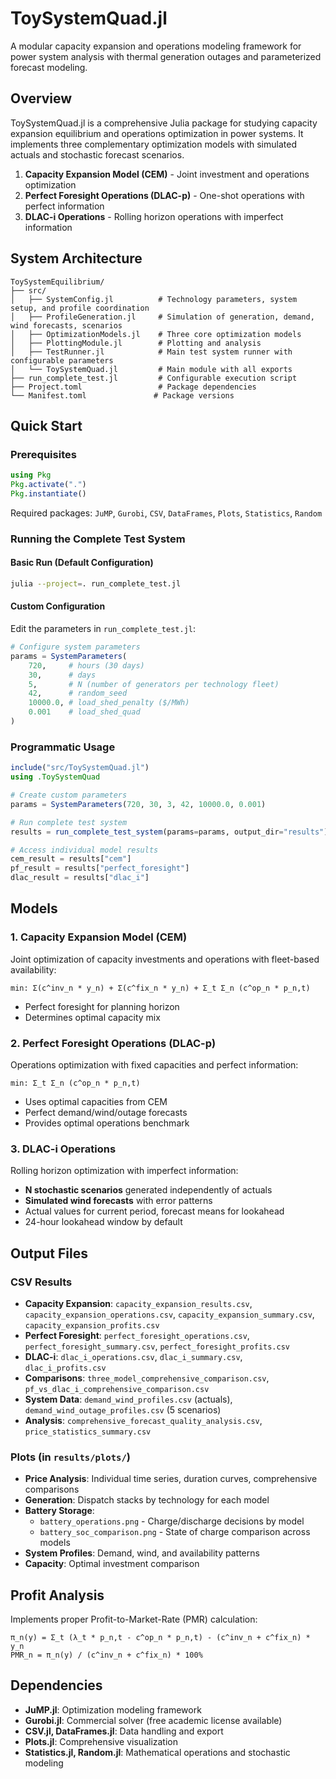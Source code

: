 # ToySystemQuad.jl

A modular capacity expansion and operations modeling framework for power system analysis with thermal generation outages and parameterized forecast modeling.

## Overview

ToySystemQuad.jl is a comprehensive Julia package for studying capacity expansion equilibrium and operations optimization in power systems. It implements three complementary optimization models with simulated actuals and stochastic forecast scenarios. 

1. **Capacity Expansion Model (CEM)** - Joint investment and operations optimization
2. **Perfect Foresight Operations (DLAC-p)** - One-shot operations with perfect information
3. **DLAC-i Operations** - Rolling horizon operations with imperfect information 


## System Architecture

```
ToySystemEquilibrium/
├── src/
│   ├── SystemConfig.jl          # Technology parameters, system setup, and profile coordination
│   ├── ProfileGeneration.jl     # Simulation of generation, demand, wind forecasts, scenarios
│   ├── OptimizationModels.jl    # Three core optimization models
│   ├── PlottingModule.jl        # Plotting and analysis
│   ├── TestRunner.jl            # Main test system runner with configurable parameters
│   └── ToySystemQuad.jl         # Main module with all exports
├── run_complete_test.jl         # Configurable execution script
├── Project.toml                 # Package dependencies
└── Manifest.toml               # Package versions
```

## Quick Start

### Prerequisites

```julia
using Pkg
Pkg.activate(".")
Pkg.instantiate()
```

Required packages: `JuMP`, `Gurobi`, `CSV`, `DataFrames`, `Plots`, `Statistics`, `Random`

### Running the Complete Test System

#### **Basic Run (Default Configuration)**
```bash
julia --project=. run_complete_test.jl
```

#### **Custom Configuration**
Edit the parameters in `run_complete_test.jl`:

```julia
# Configure system parameters
params = SystemParameters(
    720,     # hours (30 days)
    30,      # days  
    5,       # N (number of generators per technology fleet)
    42,      # random_seed
    10000.0, # load_shed_penalty ($/MWh)
    0.001    # load_shed_quad
)
```

### Programmatic Usage

```julia
include("src/ToySystemQuad.jl")
using .ToySystemQuad

# Create custom parameters
params = SystemParameters(720, 30, 3, 42, 10000.0, 0.001)

# Run complete test system
results = run_complete_test_system(params=params, output_dir="results")

# Access individual model results
cem_result = results["cem"]
pf_result = results["perfect_foresight"] 
dlac_result = results["dlac_i"]
```

## Models

### 1. Capacity Expansion Model (CEM)

Joint optimization of capacity investments and operations with fleet-based availability:

```
min: Σ(c^inv_n * y_n) + Σ(c^fix_n * y_n) + Σ_t Σ_n (c^op_n * p_n,t)
```
- Perfect foresight for planning horizon
- Determines optimal capacity mix

### 2. Perfect Foresight Operations (DLAC-p)

Operations optimization with fixed capacities and perfect information:

```
min: Σ_t Σ_n (c^op_n * p_n,t)
```

- Uses optimal capacities from CEM
- Perfect demand/wind/outage forecasts
- Provides optimal operations benchmark

### 3. DLAC-i Operations

Rolling horizon optimization with imperfect information:

- **N stochastic scenarios** generated independently of actuals
- **Simulated wind forecasts** with error patterns
- Actual values for current period, forecast means for lookahead
- 24-hour lookahead window by default

## Output Files

### CSV Results
- **Capacity Expansion**: `capacity_expansion_results.csv`, `capacity_expansion_operations.csv`, `capacity_expansion_summary.csv`, `capacity_expansion_profits.csv`
- **Perfect Foresight**: `perfect_foresight_operations.csv`, `perfect_foresight_summary.csv`, `perfect_foresight_profits.csv`  
- **DLAC-i**: `dlac_i_operations.csv`, `dlac_i_summary.csv`, `dlac_i_profits.csv`
- **Comparisons**: `three_model_comprehensive_comparison.csv`, `pf_vs_dlac_i_comprehensive_comparison.csv`
- **System Data**: `demand_wind_profiles.csv` (actuals), `demand_wind_outage_profiles.csv` (5 scenarios)
- **Analysis**: `comprehensive_forecast_quality_analysis.csv`, `price_statistics_summary.csv`

### Plots (in `results/plots/`)
- **Price Analysis**: Individual time series, duration curves, comprehensive comparisons
- **Generation**: Dispatch stacks by technology for each model
- **Battery Storage**: 
  - `battery_operations.png` - Charge/discharge decisions by model
  - `battery_soc_comparison.png` - State of charge comparison across models
- **System Profiles**: Demand, wind, and availability patterns
- **Capacity**: Optimal investment comparison

## Profit Analysis

Implements proper Profit-to-Market-Rate (PMR) calculation:

```
π_n(y) = Σ_t (λ_t * p_n,t - c^op_n * p_n,t) - (c^inv_n + c^fix_n) * y_n
PMR_n = π_n(y) / (c^inv_n + c^fix_n) * 100%
```
## Dependencies

- **JuMP.jl**: Optimization modeling framework
- **Gurobi.jl**: Commercial solver (free academic license available)
- **CSV.jl, DataFrames.jl**: Data handling and export
- **Plots.jl**: Comprehensive visualization
- **Statistics.jl, Random.jl**: Mathematical operations and stochastic modeling